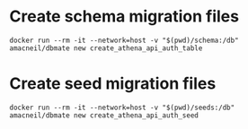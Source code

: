 
# Create schema migration files
```
docker run --rm -it --network=host -v "$(pwd)/schema:/db" amacneil/dbmate new create_athena_api_auth_table
```

# Create seed migration files
```
docker run --rm -it --network=host -v "$(pwd)/seeds:/db" amacneil/dbmate new create_athena_api_auth_seed
```